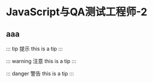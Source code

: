 # JavaScript与QA测试工程师-2

## aaa
::: tip 提示
this is a tip
:::

::: warning 注意
this is a tip
:::

::: danger 警告
this is a tip
:::